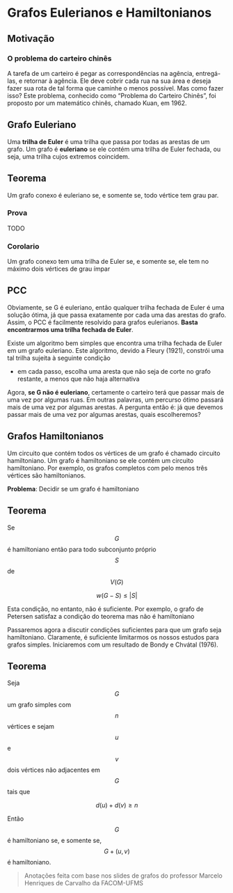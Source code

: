 # Grafos Eulerianos e Hamiltonianos

## Motivação

### O problema do carteiro chinês

A tarefa de um carteiro é pegar as correspondências na agência, entregá-las, e retornar à agência. Ele deve cobrir cada rua na sua área e deseja fazer sua rota de tal forma que caminhe o menos possível. Mas como fazer isso? Este problema, conhecido como “Problema do Carteiro Chinês”, foi proposto por um matemático chinês, chamado Kuan, em 1962.

## Grafo Euleriano

Uma **trilha de Euler** é uma trilha que passa por todas as arestas de um grafo. Um grafo é **euleriano** se ele contém uma trilha de Euler fechada, ou seja, uma trilha cujos extremos coincidem.

## Teorema

Um grafo conexo é euleriano se, e somente se, todo vértice tem grau par.

### Prova

TODO

### Corolario

Um grafo conexo tem uma trilha de Euler se, e somente se, ele tem no máximo dois vértices de grau ímpar

## PCC

Obviamente, se G é euleriano, então qualquer trilha fechada de Euler é uma solução ótima, já que passa exatamente por cada uma das arestas do grafo. Assim, o PCC é facilmente resolvido para grafos eulerianos. **Basta encontrarmos uma trilha fechada de Euler**.

Existe um algoritmo bem simples que encontra uma trilha fechada de Euler em um grafo euleriano. Este algoritmo, devido a Fleury \(1921\), constrói uma tal trilha sujeita à seguinte condição

* em cada passo, escolha uma aresta que não seja de corte no grafo restante, a menos que não haja alternativa

Agora, **se G não é euleriano**, certamente o carteiro terá que passar mais de uma vez por algumas ruas. Em outras palavras, um percurso ótimo passará mais de uma vez por algumas arestas. A pergunta então é: já que devemos passar mais de uma vez por algumas arestas, quais escolheremos?



## Grafos Hamiltonianos

Um circuito que contém todos os vértices de um grafo é chamado circuito hamiltoniano. Um grafo é hamiltoniano se ele contém um circuito hamiltoniano. Por exemplo, os grafos completos com pelo menos três vértices são hamiltonianos.

**Problema**: Decidir se um grafo é hamiltoniano

## Teorema

Se $$G$$ é hamiltoniano então para todo subconjunto próprio $$S$$ de $$V (G)$$

$$
w(G − S) ≤ |S|
$$

Esta condição, no entanto, não é suficiente. Por exemplo, o grafo de Petersen satisfaz a condição do teorema mas não é hamiltoniano

Passaremos agora a discutir condições suficientes para que um grafo seja hamiltoniano. Claramente, é suficiente limitarmos os nossos estudos para grafos simples. Iniciaremos com um resultado de Bondy e Chvátal \(1976\).

## Teorema

Seja $$G$$ um grafo simples com $$n$$ vértices e sejam $$u$$ e $$v$$ dois vértices não adjacentes em $$G$$ tais que

$$
d(u) + d(v) ≥ n
$$

Então $$G$$ é hamiltoniano se, e somente se, $$G + (u, v) $$ é hamiltoniano.

> Anotações feita com base nos slides de grafos do professor Marcelo Henriques de Carvalho da FACOM-UFMS

